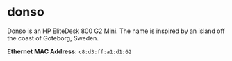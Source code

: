 # donso

Donso is an HP EliteDesk 800 G2 Mini. The name is inspired by an island off the coast of Goteborg, Sweden.

**Ethernet MAC Address:** `c8:d3:ff:a1:d1:62`
